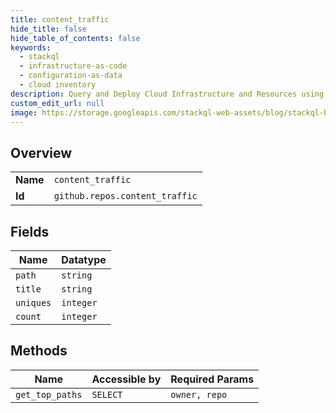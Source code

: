 ```yaml
---
title: content_traffic
hide_title: false
hide_table_of_contents: false
keywords:
  - stackql
  - infrastructure-as-code
  - configuration-as-data
  - cloud inventory
description: Query and Deploy Cloud Infrastructure and Resources using SQL
custom_edit_url: null
image: https://storage.googleapis.com/stackql-web-assets/blog/stackql-blog-post-featured-image.png
---
```

  
    

## Overview
<table><tbody>
<tr><td><b>Name</b></td><td><code>content_traffic</code></td></tr>
<tr><td><b>Id</b></td><td><code>github.repos.content_traffic</code></td></tr>
</tbody></table>

## Fields
| Name | Datatype |
| ---- | -------- |
| `path` | `string` |
| `title` | `string` |
| `uniques` | `integer` |
| `count` | `integer` |
## Methods
| Name | Accessible by | Required Params |
| ---- | ------------- | --------------- |
| `get_top_paths` | `SELECT` | `owner, repo` |
